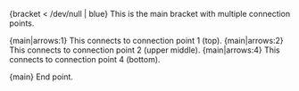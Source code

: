{bracket < /dev/null | blue} This is the main bracket with multiple connection points.

{main|arrows:1} This connects to connection point 1 (top).
{main|arrows:2} This connects to connection point 2 (upper middle).
{main|arrows:4} This connects to connection point 4 (bottom).

{main} End point.
